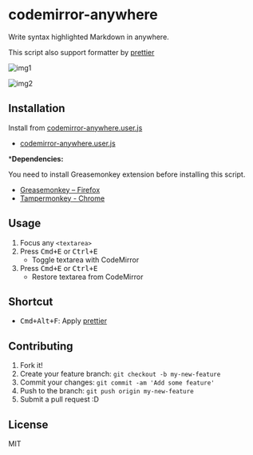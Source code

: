 # codemirror-anywhere

Write syntax highlighted Markdown in anywhere.

This script also support formatter by [prettier](http://prettier.io/)

![img1](http://i.gyazo.com/c29a9a3535c66083827cba81181bd5c1.gif)

![img2](http://i.gyazo.com/990c553552be3ca673e815c777c3f8b2.gif)

## Installation

Install from [codemirror-anywhere.user.js](https://azu.github.io/codemirror-anywhere/codemirror-anywhere.user.js)

- [codemirror-anywhere.user.js](https://azu.github.io/codemirror-anywhere/codemirror-anywhere.user.js)

***Dependencies:**

You need to install Greasemonkey extension before installing this script.

- [Greasemonkey – Firefox](https://addons.mozilla.org/ja/firefox/addon/greasemonkey/ "Greasemonkey – Get this Extension for 🦊 Firefox (ja)")
- [Tampermonkey - Chrome](https://chrome.google.com/webstore/detail/tampermonkey/dhdgffkkebhmkfjojejmpbldmpobfkfo?hl=ja)


## Usage

1. Focus any `<textarea>`
2. Press <kbd>Cmd+E</kbd> or <kbd>Ctrl+E</kbd>
    - Toggle textarea with CodeMirror
3. Press <kbd>Cmd+E</kbd> or <kbd>Ctrl+E</kbd>
    - Restore textarea from CodeMirror

## Shortcut

- <kbd>Cmd+Alt+F</kbd>: Apply [prettier](http://prettier.io/)

## Contributing

1. Fork it!
2. Create your feature branch: `git checkout -b my-new-feature`
3. Commit your changes: `git commit -am 'Add some feature'`
4. Push to the branch: `git push origin my-new-feature`
5. Submit a pull request :D

## License

MIT
